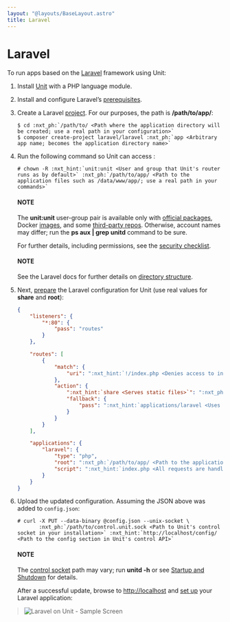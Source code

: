 ```yaml
---
layout: "@layouts/BaseLayout.astro"
title: Laravel
---
```

# Laravel

To run apps based on the [Laravel](https://laravel.com) framework using Unit:

1. Install [Unit](../installation.md#installation-precomp-pkgs) with a PHP language module.
2. Install and configure Laravel’s [prerequisites](https://laravel.com/docs/deployment#server-requirements).
3. Create a Laravel [project](https://laravel.com/docs/installation#creating-a-laravel-project).
   For our purposes, the path is **/path/to/app/**:
   ```console
   $ cd :nxt_ph:`/path/to/ <Path where the application directory will be created; use a real path in your configuration>`
   $ composer create-project laravel/laravel :nxt_ph:`app <Arbitrary app name; becomes the application directory name>`
   ```
4. Run the following command so Unit can access :
   ```console
   # chown -R :nxt_hint:`unit:unit <User and group that Unit's router runs as by default>` :nxt_ph:`/path/to/app/ <Path to the application files such as /data/www/app/; use a real path in your commands>`
   ```

   #### NOTE
   The **unit:unit** user-group pair is available only with [official
   packages](../installation.md#installation-precomp-pkgs), Docker [images](../installation.md#installation-docker), and some [third-party repos](../installation.md#installation-community-repos).  Otherwise, account names may differ; run
   the **ps aux | grep unitd** command to be sure.

   For further details, including permissions, see the [security checklist](security.md#security-apps).

   #### NOTE
   See the Laravel docs for further details on [directory structure](https://laravel.com/docs/structure).
5. Next, [prepare](../configuration.md#configuration-php) the Laravel configuration for
   Unit (use real values for **share** and **root**):
   ```json
   {
       "listeners": {
           "*:80": {
               "pass": "routes"
           }
       },

       "routes": [
           {
               "match": {
                   "uri": ":nxt_hint:`!/index.php <Denies access to index.php as a static file>`"
               },
               "action": {
                   ":nxt_hint:`share <Serves static files>`": ":nxt_ph:`/path/to/app/ <Path to the application directory; use a real path in your configuration>`public$uri",
                   "fallback": {
                       "pass": ":nxt_hint:`applications/laravel <Uses the index.php at the root as the last resort>`"
                   }
               }
           }
       ],

       "applications": {
           "laravel": {
               "type": "php",
               "root": ":nxt_ph:`/path/to/app/ <Path to the application directory; use a real path in your configuration>`public/",
               "script": ":nxt_hint:`index.php <All requests are handled by a single script>`"
           }
       }
   }
   ```
6. Upload the updated configuration.  Assuming the JSON above was added to
   `config.json`:
   ```console
   # curl -X PUT --data-binary @config.json --unix-socket \
          :nxt_ph:`/path/to/control.unit.sock <Path to Unit's control socket in your installation>` :nxt_hint:`http://localhost/config/ <Path to the config section in Unit's control API>`
   ```

   #### NOTE
   The [control socket](../controlapi.md#configuration-socket) path may vary; run
   **unitd -h** or see [Startup and Shutdown](source.md#source-startup) for details.

   After a successful update, browse to [http://localhost](http://localhost) and [set up](https://laravel.com/docs/configuration) your Laravel application:

> ![Laravel on Unit - Sample Screen](/laravel.png)
